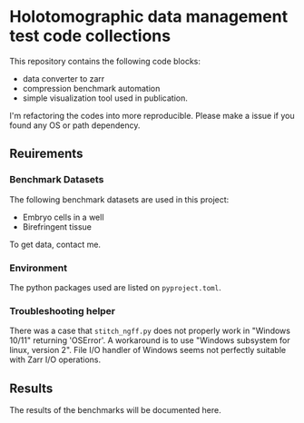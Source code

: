 # Holotomographic data management test code collections

This repository contains the following code blocks:

 - data converter to zarr
 - compression benchmark automation
 - simple visualization tool used in publication.

I'm refactoring the codes into more reproducible.
Please make a issue if you found any OS or path dependency.

## Reuirements

### Benchmark Datasets

The following benchmark datasets are used in this project:

 - Embryo cells in a well
 - Birefringent tissue

To get data, contact me.

### Environment

The python packages used are listed on `pyproject.toml`.

### Troubleshooting helper

There was a case that `stitch_ngff.py` does not properly work in "Windows 10/11" returning 'OSError'.
A workaround is to use "Windows subsystem for linux, version 2".
File I/O handler of Windows seems not perfectly suitable with Zarr I/O operations.

## Results

The results of the benchmarks will be documented here.
